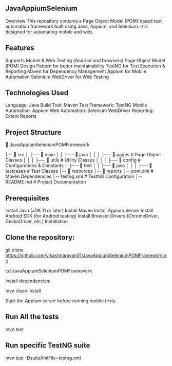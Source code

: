 ## JavaAppiumSelenium
Overview
This repository contains a Page Object Model (POM) based test automation framework built using Java, Appium, and Selenium. It is designed for automating mobile and web.

## Features
Supports Mobile & Web Testing (Android and browsers)
Page Object Model (POM) Design Pattern for better maintainability
TestNG for Test Execution & Reporting
Maven for Dependency Management
Appium for Mobile Automation
Selenium WebDriver for Web Testing

## Technologies Used
Language: Java
Build Tool: Maven
Test Framework: TestNG
Mobile Automation: Appium
Web Automation: Selenium WebDriver
Reporting: Extent Reports

## Project Structure

📂 JavaAppiumSeleniumPOMFramework

│-- 📂 src
│   ├── 📂 main
│   │   ├── 📂 java
│   │   │   ├── 📂 pages  # Page Object Classes
│   │   │   ├── 📂 utils  # Utility Classes
│   │   │   ├── 📂 config  # Configurations & Constants
│   ├── 📂 test
│   │   ├── 📂 java
│   │   │   ├── 📂 testcases  # Test Classes
│-- 📂 resources
│-- 📂 reports
│-- pom.xml  # Maven Dependencies
│-- testng.xml  # TestNG Configuration
│-- README.md  # Project Documentation

## Prerequisites
Install Java (JDK 11 or later)
Install Maven
Install Appium Server
Install Android SDK (for Android testing)
Install Browser Drivers (ChromeDriver, GeckoDriver, etc.)
Installation

## Clone the repository:
git clone https://github.com/vikashnarayan01/JavaAppiumSeleniumPOMFramework.git

cd JavaAppiumSeleniumPOMFramework

Install dependencies:

mvn clean install

Start the Appium server before running mobile tests.

## Run All the tests
mvn test
## Run specific TestNG suite
mvn test -DsuiteXmlFile=testng.xml
